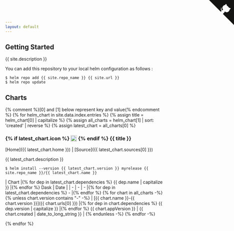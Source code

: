```yaml
---
layout: default
---
```


## Getting Started

{{ site.description }}

You can add this repository to your local helm configuration as follows :

```console
$ helm repo add {{ site.repo_name }} {{ site.url }}
$ helm repo update
```

## Charts

{% comment %}[0] and [1] below represent key and value{% endcomment %}
{% for helm_chart in site.data.index.entries %}
{% assign title = helm_chart[0] | capitalize %}
{% assign all_charts = helm_chart[1] | sort: 'created' | reverse %}
{% assign latest_chart = all_charts[0] %}

<h3>
  {% if latest_chart.icon %}
  <img src="{{ latest_chart.icon }}" style="height:1.2em;vertical-align: text-top;" />
  {% endif %}
  {{ title }}
</h3>

[Home]({{ latest_chart.home }}) \| [Source]({{ latest_chart.sources[0] }})

{{ latest_chart.description }}

```console
$ helm install --version {{ latest_chart.version }} myrelease {{ site.repo_name }}/{{ latest_chart.name }}
```

| Chart |{% for dep in latest_chart.dependencies %} {{ dep.name | capitalize }} |{% endfor %} Dask | Date |
| - | - | - |{% for dep in latest_chart.dependencies %} - |{% endfor %}
{% for chart in all_charts -%}
{% unless chart.version contains "-" -%}
| [{{ chart.name }}-{{ chart.version }}]({{ chart.urls[0] }}) |{% for dep in chart.dependencies %} {{ dep.version | capitalize }} |{% endfor %} {{ chart.appVersion }} | {{ chart.created | date_to_long_string }} |
{% endunless -%}
{% endfor -%}

{% endfor %}

<!-- GitHub corner from http://tholman.com/github-corners/ -->

<a href="https://github.com/dask/helm-chart" class="github-corner" aria-label="View source on GitHub"><svg width="80" height="80" viewBox="0 0 250 250" style="fill:#151513; color:#fff; position: absolute; top: 0; border: 0; right: 0;" aria-hidden="true"><path d="M0,0 L115,115 L130,115 L142,142 L250,250 L250,0 Z"></path><path d="M128.3,109.0 C113.8,99.7 119.0,89.6 119.0,89.6 C122.0,82.7 120.5,78.6 120.5,78.6 C119.2,72.0 123.4,76.3 123.4,76.3 C127.3,80.9 125.5,87.3 125.5,87.3 C122.9,97.6 130.6,101.9 134.4,103.2" fill="currentColor" style="transform-origin: 130px 106px;" class="octo-arm"></path><path d="M115.0,115.0 C114.9,115.1 118.7,116.5 119.8,115.4 L133.7,101.6 C136.9,99.2 139.9,98.4 142.2,98.6 C133.8,88.0 127.5,74.4 143.8,58.0 C148.5,53.4 154.0,51.2 159.7,51.0 C160.3,49.4 163.2,43.6 171.4,40.1 C171.4,40.1 176.1,42.5 178.8,56.2 C183.1,58.6 187.2,61.8 190.9,65.4 C194.5,69.0 197.7,73.2 200.1,77.6 C213.8,80.2 216.3,84.9 216.3,84.9 C212.7,93.1 206.9,96.0 205.4,96.6 C205.1,102.4 203.0,107.8 198.3,112.5 C181.9,128.9 168.3,122.5 157.7,114.1 C157.9,116.9 156.7,120.9 152.7,124.9 L141.0,136.5 C139.8,137.7 141.6,141.9 141.8,141.8 Z" fill="currentColor" class="octo-body"></path></svg></a><style>.github-corner:hover .octo-arm{animation:octocat-wave 560ms ease-in-out}@keyframes octocat-wave{0%,100%{transform:rotate(0)}20%,60%{transform:rotate(-25deg)}40%,80%{transform:rotate(10deg)}}@media (max-width:500px){.github-corner:hover .octo-arm{animation:none}.github-corner .octo-arm{animation:octocat-wave 560ms ease-in-out}}</style>
